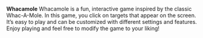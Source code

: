 **Whacamole**
Whacamole is a fun, interactive game inspired by the classic Whac-A-Mole. In this game, you click on targets that appear on the screen. It’s easy to play and can be customized with different settings and features. Enjoy playing and feel free to modify the game to your liking!









